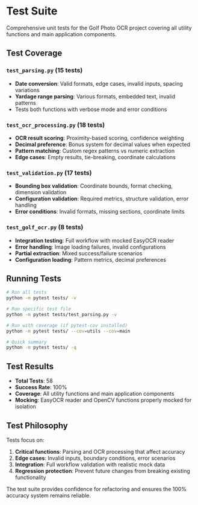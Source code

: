 # Test Suite

Comprehensive unit tests for the Golf Photo OCR project covering all utility functions and main application components.

## Test Coverage

### `test_parsing.py` (15 tests)
- **Date conversion**: Valid formats, edge cases, invalid inputs, spacing variations
- **Yardage range parsing**: Various formats, embedded text, invalid patterns
- Tests both functions with verbose mode and error conditions

### `test_ocr_processing.py` (18 tests)  
- **OCR result scoring**: Proximity-based scoring, confidence weighting
- **Decimal preference**: Bonus system for decimal values when expected
- **Pattern matching**: Custom regex patterns vs numeric extraction
- **Edge cases**: Empty results, tie-breaking, coordinate calculations

### `test_validation.py` (17 tests)
- **Bounding box validation**: Coordinate bounds, format checking, dimension validation
- **Configuration validation**: Required metrics, structure validation, error handling
- **Error conditions**: Invalid formats, missing sections, coordinate limits

### `test_golf_ocr.py` (8 tests)
- **Integration testing**: Full workflow with mocked EasyOCR reader
- **Error handling**: Image loading failures, invalid configurations
- **Partial extraction**: Mixed success/failure scenarios
- **Configuration loading**: Pattern metrics, decimal preferences

## Running Tests

```bash
# Run all tests
python -m pytest tests/ -v

# Run specific test file
python -m pytest tests/test_parsing.py -v

# Run with coverage (if pytest-cov installed)
python -m pytest tests/ --cov=utils --cov=main

# Quick summary
python -m pytest tests/ -q
```

## Test Results

- **Total Tests**: 58
- **Success Rate**: 100%
- **Coverage**: All utility functions and main application components
- **Mocking**: EasyOCR reader and OpenCV functions properly mocked for isolation

## Test Philosophy

Tests focus on:
1. **Critical functions**: Parsing and OCR processing that affect accuracy
2. **Edge cases**: Invalid inputs, boundary conditions, error scenarios  
3. **Integration**: Full workflow validation with realistic mock data
4. **Regression protection**: Prevent future changes from breaking existing functionality

The test suite provides confidence for refactoring and ensures the 100% accuracy system remains reliable.